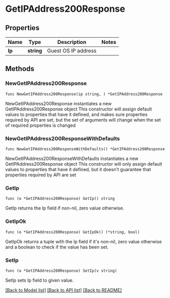# GetIPAddress200Response

## Properties

Name | Type | Description | Notes
------------ | ------------- | ------------- | -------------
**Ip** | **string** | Guest OS IP address | 

## Methods

### NewGetIPAddress200Response

`func NewGetIPAddress200Response(ip string, ) *GetIPAddress200Response`

NewGetIPAddress200Response instantiates a new GetIPAddress200Response object
This constructor will assign default values to properties that have it defined,
and makes sure properties required by API are set, but the set of arguments
will change when the set of required properties is changed

### NewGetIPAddress200ResponseWithDefaults

`func NewGetIPAddress200ResponseWithDefaults() *GetIPAddress200Response`

NewGetIPAddress200ResponseWithDefaults instantiates a new GetIPAddress200Response object
This constructor will only assign default values to properties that have it defined,
but it doesn't guarantee that properties required by API are set

### GetIp

`func (o *GetIPAddress200Response) GetIp() string`

GetIp returns the Ip field if non-nil, zero value otherwise.

### GetIpOk

`func (o *GetIPAddress200Response) GetIpOk() (*string, bool)`

GetIpOk returns a tuple with the Ip field if it's non-nil, zero value otherwise
and a boolean to check if the value has been set.

### SetIp

`func (o *GetIPAddress200Response) SetIp(v string)`

SetIp sets Ip field to given value.



[[Back to Model list]](../README.md#documentation-for-models) [[Back to API list]](../README.md#documentation-for-api-endpoints) [[Back to README]](../README.md)


